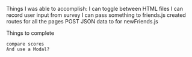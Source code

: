 Things I was able to accomplish:
    I can toggle between HTML files
    I can record user input from survey
    I can pass something to friends.js
    created routes for all the pages
    POST JSON data to for newFriends.js
    
Things to complete
   
    compare scores
    And use a Modal?